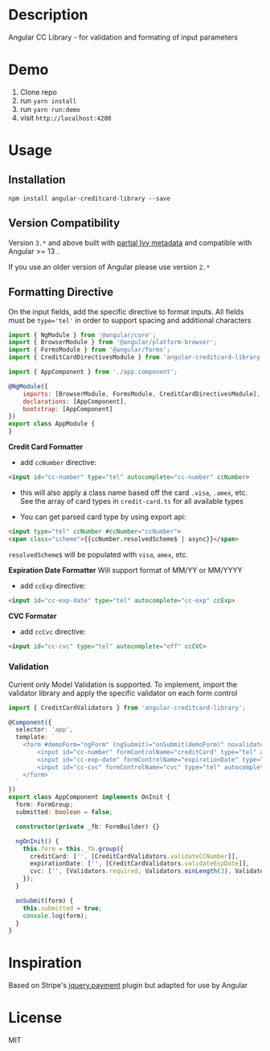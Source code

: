 # Description

Angular CC Library - for validation and formating of input parameters

# Demo
1. Clone repo
2. run `yarn install`
3. run `yarn run:demo`
4. visit `http://localhost:4200`

# Usage

## Installation
```shell
npm install angular-creditcard-library --save
```


## Version Compatibility
Version `3.*` and above built with [partial Ivy metadata](https://angular.io/guide/creating-libraries#ensuring-library-version-compatibility) and compatible with Angular >= 13 .

If you use an older version of Angular please use version `2.*`

## Formatting Directive
On the input fields, add the specific directive to format inputs. 
All fields must be `type='tel'` in order to support spacing and additional characters

```javascript
import { NgModule } from '@angular/core';
import { BrowserModule } from '@angular/platform-browser';
import { FormsModule } from '@angular/forms';
import { CreditCardDirectivesModule } from 'angular-creditcard-library';

import { AppComponent } from './app.component';

@NgModule({
    imports: [BrowserModule, FormsModule, CreditCardDirectivesModule],
    declarations: [AppComponent],
    bootstrap: [AppComponent]
})
export class AppModule {
}
```

**Credit Card Formatter**
* add `ccNumber` directive:
```html
<input id="cc-number" type="tel" autocomplete="cc-number" ccNumber>
```
* this will also apply a class name based off the card `.visa`, `.amex`, etc. See the array of card types in `credit-card.ts` for all available types

* You can get parsed card type by using export api: 

```html
<input type="tel" ccNumber #ccNumber="ccNumber">
<span class="scheme">{{ccNumber.resolvedScheme$ | async}}</span>
```

`resolvedScheme$` will be populated with `visa`, `amex`, etc.


**Expiration Date Formatter**
Will support format of MM/YY or MM/YYYY
* add `ccExp` directive:
```html
<input id="cc-exp-date" type="tel" autocomplete="cc-exp" ccExp>
```

**CVC Formater**
* add `ccCvc` directive:
```html
<input id="cc-cvc" type="tel" autocomplete="off" ccCVC>
```

### Validation
Current only Model Validation is supported.
To implement, import the validator library and apply the specific validator on each form control

```typescript
import { CreditCardValidators } from 'angular-creditcard-library';

@Component({
  selector: 'app',
  template: `
    <form #demoForm="ngForm" (ngSubmit)="onSubmit(demoForm)" novalidate>
        <input id="cc-number" formControlName="creditCard" type="tel" autocomplete="cc-number" ccNumber>
        <input id="cc-exp-date" formControlName="expirationDate" type="tel" autocomplete="cc-exp" ccExp>
        <input id="cc-cvc" formControlName="cvc" type="tel" autocomplete="off" ccCvc>
    </form>
  `
})
export class AppComponent implements OnInit {
  form: FormGroup;
  submitted: boolean = false;

  constructor(private _fb: FormBuilder) {}

  ngOnInit() {
    this.form = this._fb.group({
      creditCard: ['', [CreditCardValidators.validateCCNumber]],
      expirationDate: ['', [CreditCardValidators.validateExpDate]],
      cvc: ['', [Validators.required, Validators.minLength(3), Validators.maxLength(4)]] 
    });
  }

  onSubmit(form) {
    this.submitted = true;
    console.log(form);
  }
}
```

# Inspiration

Based on Stripe's [jquery.payment](https://github.com/stripe/jquery.payment) plugin but adapted for use by Angular

# License

MIT
